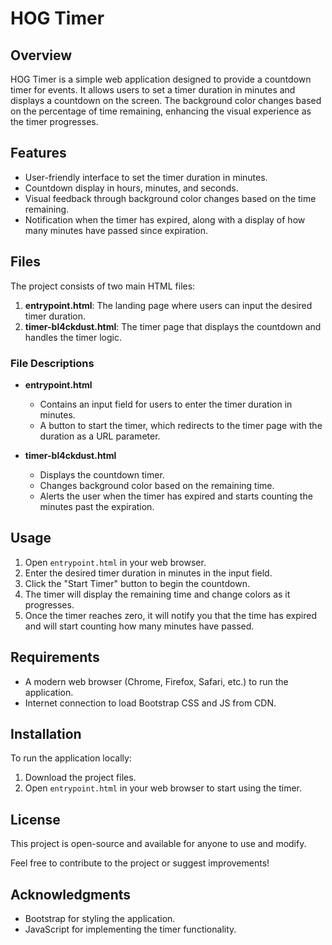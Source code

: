 # HOG Timer

## Overview
HOG Timer is a simple web application designed to provide a countdown timer for events. It allows users to set a timer duration in minutes and displays a countdown on the screen. The background color changes based on the percentage of time remaining, enhancing the visual experience as the timer progresses.

## Features
- User-friendly interface to set the timer duration in minutes.
- Countdown display in hours, minutes, and seconds.
- Visual feedback through background color changes based on the time remaining.
- Notification when the timer has expired, along with a display of how many minutes have passed since expiration.

## Files
The project consists of two main HTML files:
1. **entrypoint.html**: The landing page where users can input the desired timer duration.
2. **timer-bl4ckdust.html**: The timer page that displays the countdown and handles the timer logic.

### File Descriptions
- **entrypoint.html**
  - Contains an input field for users to enter the timer duration in minutes.
  - A button to start the timer, which redirects to the timer page with the duration as a URL parameter.

- **timer-bl4ckdust.html**
  - Displays the countdown timer.
  - Changes background color based on the remaining time.
  - Alerts the user when the timer has expired and starts counting the minutes past the expiration.

## Usage
1. Open `entrypoint.html` in your web browser.
2. Enter the desired timer duration in minutes in the input field.
3. Click the "Start Timer" button to begin the countdown.
4. The timer will display the remaining time and change colors as it progresses.
5. Once the timer reaches zero, it will notify you that the time has expired and will start counting how many minutes have passed.

## Requirements
- A modern web browser (Chrome, Firefox, Safari, etc.) to run the application.
- Internet connection to load Bootstrap CSS and JS from CDN.

## Installation
To run the application locally:
1. Download the project files.
2. Open `entrypoint.html` in your web browser to start using the timer.

## License
This project is open-source and available for anyone to use and modify. 

Feel free to contribute to the project or suggest improvements!

## Acknowledgments
- Bootstrap for styling the application.
- JavaScript for implementing the timer functionality.